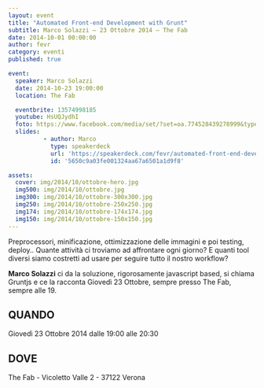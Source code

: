 ```yaml
---
layout: event
title: "Automated Front-end Development with Grunt"
subtitle: Marco Solazzi – 23 Ottobre 2014 – The Fab
date: 2014-10-01 00:00:00
author: fevr
category: eventi
published: true

event:
  speaker: Marco Solazzi
  date: 2014-10-23 19:00:00
  location: The Fab

  eventbrite: 13574998185
  youtube: HsUQJydhI
  foto: https://www.facebook.com/media/set/?set=oa.774528439278999&type=1
  slides:
          - author: Marco
            type: speakerdeck
            url: 'https://speakerdeck.com/fevr/automated-front-end-development-with-grunt'
            id: '5650c9a03fe001324aa67a6501a1d9f8'

assets:
  cover: img/2014/10/ottobre-hero.jpg
  img500: img/2014/10/ottobre.jpg
  img300: img/2014/10/ottobre-300x300.jpg
  img250: img/2014/10/ottobre-250x250.jpg
  img174: img/2014/10/ottobre-174x174.jpg
  img150: img/2014/10/ottobre-150x150.jpg
---
```


Preprocessori, minificazione, ottimizzazione delle immagini e poi testing, deploy..
Quante attività ci troviamo ad affrontare ogni giorno? E quanti tool diversi siamo costretti ad
usare per seguire tutto il nostro workflow?

**Marco Solazzi** ci da la soluzione, rigorosamente javascript based, si chiama Gruntjs e ce la racconta
Giovedì 23 Ottobre, sempre presso The Fab, sempre alle 19.

## QUANDO
Giovedì 23 Ottobre 2014 dalle 19:00 alle 20:30

## DOVE
The Fab - Vicoletto Valle 2 - 37122 Verona